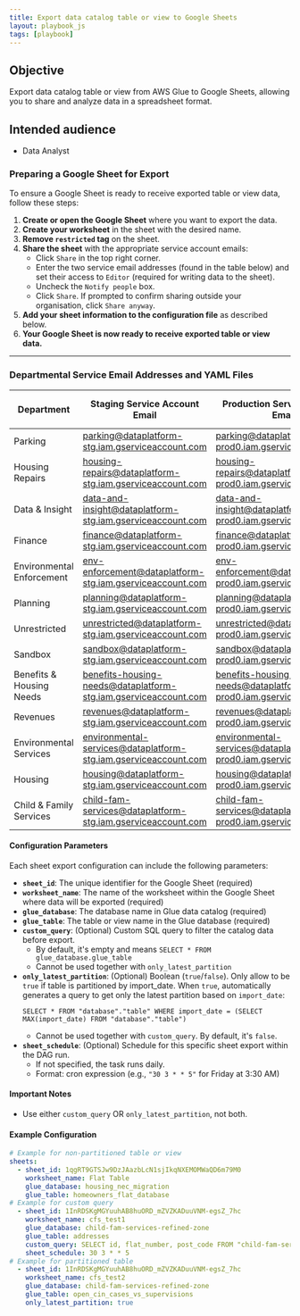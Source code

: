 ```yaml
---
title: Export data catalog table or view to Google Sheets
layout: playbook_js
tags: [playbook]
---
```


## Objective

Export data catalog table or view from AWS Glue to Google Sheets, allowing you to share and analyze data in a spreadsheet format.

## Intended audience

- Data Analyst

### Preparing a Google Sheet for Export

To ensure a Google Sheet is ready to receive exported table or view data, follow these steps:

1. **Create or open the Google Sheet** where you want to export the data.
2. **Create your worksheet** in the sheet with the desired name.
3. **Remove `restricted` tag** on the sheet.
4. **Share the sheet** with the appropriate service account emails:
   - Click `Share` in the top right corner.
   - Enter the two service email addresses (found in the table below) and set their access to `Editor` (required for writing data to the sheet).
   - Uncheck the `Notify people` box.
   - Click `Share`. If prompted to confirm sharing outside your organisation, click `Share anyway`.
5. **Add your sheet information to the configuration file** as described below.
6. **Your Google Sheet is now ready to receive exported table or view data.**

---
### Departmental Service Email Addresses and YAML Files

| Department | Staging Service Account Email | Production Service Account Email | YAML File URL |
|------------|------------------------------|----------------------------------|---------------|
| Parking | parking@dataplatform-stg.iam.gserviceaccount.com | parking@dataplatform-prod0.iam.gserviceaccount.com | [Link](https://github.com/LBHackney-IT/dap-airflow/blob/main/airflow/dags/parking/google_sheet_ingestion_config/parking.yaml) |
| Housing Repairs | housing-repairs@dataplatform-stg.iam.gserviceaccount.com | housing-repairs@dataplatform-prod0.iam.gserviceaccount.com | |
| Data & Insight | data-and-insight@dataplatform-stg.iam.gserviceaccount.com | data-and-insight@dataplatform-prod0.iam.gserviceaccount.com | [Link](https://github.com/LBHackney-IT/dap-airflow/blob/main/airflow/dags/data_and_insight/google_sheet_ingestion_config/data_and_insight.yaml) |
| Finance | finance@dataplatform-stg.iam.gserviceaccount.com | finance@dataplatform-prod0.iam.gserviceaccount.com | |
| Environmental Enforcement | env-enforcement@dataplatform-stg.iam.gserviceaccount.com | env-enforcement@dataplatform-prod0.iam.gserviceaccount.com | |
| Planning | planning@dataplatform-stg.iam.gserviceaccount.com | planning@dataplatform-prod0.iam.gserviceaccount.com | |
| Unrestricted | unrestricted@dataplatform-stg.iam.gserviceaccount.com | unrestricted@dataplatform-prod0.iam.gserviceaccount.com | |
| Sandbox | sandbox@dataplatform-stg.iam.gserviceaccount.com | sandbox@dataplatform-prod0.iam.gserviceaccount.com | |
| Benefits & Housing Needs | benefits-housing-needs@dataplatform-stg.iam.gserviceaccount.com | benefits-housing-needs@dataplatform-prod0.iam.gserviceaccount.com | |
| Revenues | revenues@dataplatform-stg.iam.gserviceaccount.com | revenues@dataplatform-prod0.iam.gserviceaccount.com | |
| Environmental Services | environmental-services@dataplatform-stg.iam.gserviceaccount.com | environmental-services@dataplatform-prod0.iam.gserviceaccount.com | |
| Housing | housing@dataplatform-stg.iam.gserviceaccount.com | housing@dataplatform-prod0.iam.gserviceaccount.com | [Link](https://github.com/LBHackney-IT/dap-airflow/blob/main/airflow/dags/housing/google_sheet_ingestion_config/housing.yaml) |
| Child & Family Services | child-fam-services@dataplatform-stg.iam.gserviceaccount.com | child-fam-services@dataplatform-prod0.iam.gserviceaccount.com | [Link](https://github.com/LBHackney-IT/dap-airflow/blob/main/airflow/dags/child_fam_services/google_sheet_ingestion_config/child_fam_services.yaml) |


#### Configuration Parameters

Each sheet export configuration can include the following parameters:

- **`sheet_id`**: The unique identifier for the Google Sheet (required)
- **`worksheet_name`**: The name of the worksheet within the Google Sheet where data will be exported (required)
- **`glue_database`**: The database name in Glue data catalog (required)
- **`glue_table`**: The table or view name in the Glue database (required)
- **`custom_query`**: (Optional) Custom SQL query to filter the catalog data before export.
  - By default, it's empty and means `SELECT * FROM glue_database.glue_table`
  - Cannot be used together with `only_latest_partition`
- **`only_latest_partition`**: (Optional) Boolean (`true`/`false`). Only allow to be `true` if table is partitioned by import_date. When `true`, automatically generates a query to get only the latest partition based on `import_date`:
  ```
  SELECT * FROM "database"."table" WHERE import_date = (SELECT MAX(import_date) FROM "database"."table")
  ```
  - Cannot be used together with `custom_query`. By default, it's `false`.
- **`sheet_schedule`**: (Optional) Schedule for this specific sheet export within the DAG run.
  - If not specified, the task runs daily.
  - Format: cron expression (e.g., `"30 3 * * 5"` for Friday at 3:30 AM)

#### Important Notes

- Use either `custom_query` OR `only_latest_partition`, not both.

#### Example Configuration

```yaml
# Example for non-partitioned table or view
sheets:
  - sheet_id: 1qgRT9GTSJw9DzJAazbLcN1sjIkqNXEMOMWaQD6m79M0
    worksheet_name: Flat Table
    glue_database: housing_nec_migration
    glue_table: homeowners_flat_database
# Example for custom query
  - sheet_id: 1InRDSKgMGYuuhAB8huORD_mZVZKADuuVNM-egsZ_7hc
    worksheet_name: cfs_test1
    glue_database: child-fam-services-refined-zone
    glue_table: addresses
    custom_query: SELECT id, flat_number, post_code FROM "child-fam-services-raw-zone"."addresses" where street = 'Essex Road'
    sheet_schedule: 30 3 * * 5
# Example for partitioned table
  - sheet_id: 1InRDSKgMGYuuhAB8huORD_mZVZKADuuVNM-egsZ_7hc
    worksheet_name: cfs_test2
    glue_database: child-fam-services-refined-zone
    glue_table: open_cin_cases_vs_supervisions
    only_latest_partition: true
```
